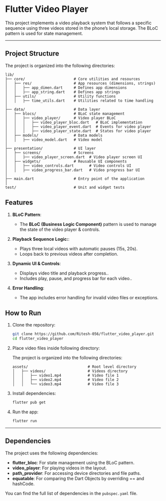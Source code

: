 # Flutter Video Player

This project implements a video playback system that follows a specific sequence using three videos stored in the phone’s local storage. The BLoC pattern is used for state management.

---

## Project Structure

The project is organized into the following directories:

```
lib/
├── core/                      # Core utilities and resources
│   ├── res/                   # App resources (dimensions, strings)
│   │   ├── app_dimen.dart     # Defines app dimensions
│   │   ├── app_string.dart    # Defines app strings
│   ├── utils/                 # Utility functions
│   │   ├── time_utils.dart    # Utilities related to time handling
│
├── data/                      # Data layer
│   ├── blocs/                 # BLoC state management
│   │   ├── video_player/      # Video player BLoC
│   │   │   ├── video_player_bloc.dart   # BLoC implementation
│   │   │   ├── video_player_event.dart  # Events for video player
│   │   │   ├── video_player_state.dart  # States for video player
│   ├── models/                # Data models
│   │   ├── video_model.dart   # Video model
│
├── presentation/              # UI layer
│   ├── screens/               # Screens
│   │   ├── video_player_screen.dart  # Video player screen UI
│   ├── widgets/               # Reusable UI components
│   │   ├── video_controls.dart       # Video controls UI
│   │   ├── video_progress_bar.dart   # Video progress bar UI
│
├── main.dart                  # Entry point of the application
│
test/                          # Unit and widget tests

```
## Features

1. **BLoC Pattern**:
   - The **BLoC (Business Logic Component)** pattern is used to manage the state of the video player & controls.

2. **Playback Sequence Logic:**:
    - Plays three local videos with automatic pauses (15s, 20s).
    - Loops back to previous videos after completion.

3. **Dynamic UI & Controls**:
    - Displays video title and playback progress..
    - Includes play, pause, and progress bar for each video..

4. **Error Handling**:
    - The app includes error handling for invalid video files or exceptions.

## How to Run

1. Clone the repository:
   ```bash
   git clone https://github.com/Ritesh-056/flutter_video_player.git
   cd flutter_video_player
   ```
   
2. Place video files inside following directory:
   
   The project is organized into the following directories:

   ```
   assets/                           # Root level directory
   │   ├── videos/                   # Videos directory
   │   │   ├── video1.mp4            # Video file 1
   │   │   ├── video2.mp4            # Video file 2
   │   │   └── video3.mp4            # Video file 3

   ```

4. Install dependencies:
   ```bash
   flutter pub get
   ```

5. Run the app:
   ```bash
   flutter run
   ```

---

## Dependencies

The project uses the following dependencies:

- **flutter_bloc**: For state management using the BLoC pattern.
- **video_player**: For playing videos in the layout.
- **path_provider**: For accessing device directories and file paths.
- **equatable**: For comparing the Dart Objects by overriding == and hashCode.

You can find the full list of dependencies in the `pubspec.yaml` file.
